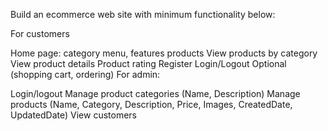 Build an ecommerce web site with minimum functionality below:

For customers

Home page: category menu, features products
View products by category
View product details
Product rating
Register
Login/Logout
Optional (shopping cart, ordering)
For admin:

Login/logout
Manage product categories (Name, Description)
Manage products (Name, Category, Description, Price, Images, CreatedDate, UpdatedDate)
View customers
